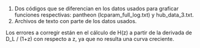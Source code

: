 1. Dos códigos que se diferencian en los datos usados para graficar funciones respectivas: pantheon (lcparam_full_log.txt) y hub_data_3.txt. 
2. Archivos de texto con parte de los datos usados. 

Los errores a corregir están en el cálculo de H(z) a partir de la derivada de D_L / (1+z) con respecto a z, ya que no resulta una curva creciente. 
